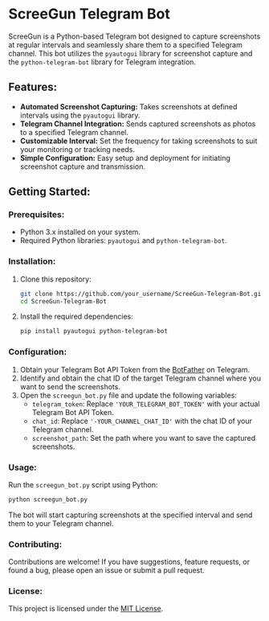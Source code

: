 # ScreeGun Telegram Bot

ScreeGun is a Python-based Telegram bot designed to capture screenshots at regular intervals and seamlessly share them to a specified Telegram channel. This bot utilizes the `pyautogui` library for screenshot capture and the `python-telegram-bot` library for Telegram integration.

## Features:

- **Automated Screenshot Capturing:** Takes screenshots at defined intervals using the `pyautogui` library.
- **Telegram Channel Integration:** Sends captured screenshots as photos to a specified Telegram channel.
- **Customizable Interval:** Set the frequency for taking screenshots to suit your monitoring or tracking needs.
- **Simple Configuration:** Easy setup and deployment for initiating screenshot capture and transmission.

## Getting Started:

### Prerequisites:

- Python 3.x installed on your system.
- Required Python libraries: `pyautogui` and `python-telegram-bot`.

### Installation:

1. Clone this repository:
    ```bash
    git clone https://github.com/your_username/ScreeGun-Telegram-Bot.git
    cd ScreeGun-Telegram-Bot
    ```

2. Install the required dependencies:
    ```bash
    pip install pyautogui python-telegram-bot
    ```

### Configuration:

1. Obtain your Telegram Bot API Token from the [BotFather](https://t.me/botfather) on Telegram.
2. Identify and obtain the chat ID of the target Telegram channel where you want to send the screenshots.
3. Open the `screegun_bot.py` file and update the following variables:
    - `telegram_token`: Replace `'YOUR_TELEGRAM_BOT_TOKEN'` with your actual Telegram Bot API Token.
    - `chat_id`: Replace `'-YOUR_CHANNEL_CHAT_ID'` with the chat ID of your Telegram channel.
    - `screenshot_path`: Set the path where you want to save the captured screenshots.

### Usage:

Run the `screegun_bot.py` script using Python:
```bash
python screegun_bot.py
```

The bot will start capturing screenshots at the specified interval and send them to your Telegram channel.

### Contributing:

Contributions are welcome! If you have suggestions, feature requests, or found a bug, please open an issue or submit a pull request.

### License:

This project is licensed under the [MIT License](LICENSE).
